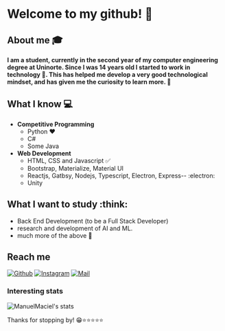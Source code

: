 # Welcome to my github! 👋


## About me :mortar_board:
**I am a student, currently in the second year of my computer engineering degree at Uninorte. Since I was 14 years old I started to work in technology 🚀. This has helped me develop a very good technological mindset, and has given me the curiosity to learn more. 🌠**

## What I know :computer:
- **Competitive Programming**
	- Python ❤️
	- C#
	- Some Java
- **Web Development**
	- HTML, CSS and Javascript :white_check_mark:
	- Bootstrap, Materialize, Material UI
	- Reactjs, Gatbsy, Nodejs, Typescript, Electron, Express-- :electron:
	- Unity
  
## What I want to study :think:
- Back End Development (to be a Full Stack Developer)
- research and development of AI and ML.
- much more of the above 🤩

## Reach me 
[![Github](https://img.shields.io/github/followers/ManuelMaciel?label=Follow&style=social)](https://github.com/ManuelMaciel)
[![Instagram](https://img.shields.io/badge/-@m_maciel7-red?style=flat-square&logo=instagram&logoColor=white&link=https://www.instagram.com/m_maciel7/)](https://www.instagram.com/m_maciel7/)
[![Mail](https://img.shields.io/badge/-manuelmaciel7001@gmail.com-gray?style=flat-square&logo=gmail&logoColor=red)](mailto:manuelmaciel7001@gmail.com)


### Interesting stats

![ManuelMaciel's stats](https://github-readme-stats.vercel.app/api?username=ManuelMaciel&show_icons=true)

Thanks for stopping by! 😁⭐️⭐️⭐️⭐️⭐️

